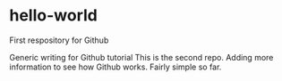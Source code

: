 # hello-world
First respository for Github

Generic writing for Github tutorial
This is the second repo. Adding more information to see how Github works. Fairly simple so far. 
